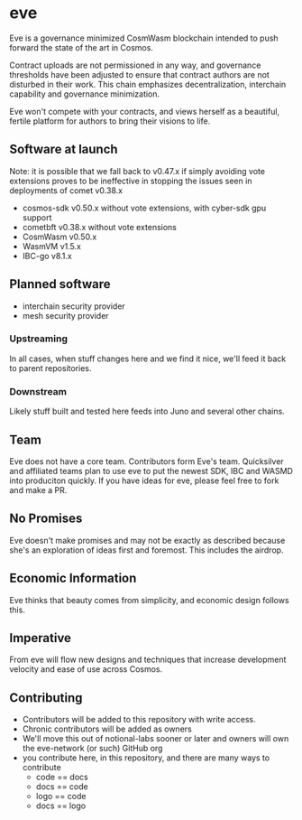 # eve

Eve is a governance minimized CosmWasm blockchain intended to push forward the state of the art in Cosmos.  

Contract uploads are not permissioned in any way, and governance thresholds have been adjusted to ensure that contract authors are not disturbed in their work.   This chain emphasizes decentralization, interchain capability and governance minimization.  

Eve won't compete with your contracts, and views herself as a beautiful, fertile platform for authors to bring their visions to life.  

## Software at launch

Note: it is possible that we fall back to v0.47.x if simply avoiding vote extensions proves to be ineffective in stopping the issues seen in deployments of comet v0.38.x

* cosmos-sdk v0.50.x without vote extensions, with cyber-sdk gpu support
* cometbft v0.38.x without vote extensions
* CosmWasm v0.50.x
* WasmVM v1.5.x
* IBC-go v8.1.x

## Planned software

* interchain security provider
* mesh security provider

### Upstreaming

In all cases, when stuff changes here and we find it nice, we'll feed it back to parent repositories.

### Downstream

Likely stuff built and tested here feeds into Juno and several other chains.

## Team

Eve does not have a core team.  Contributors form Eve's team.  Quicksilver and affiliated teams plan to use eve to put the newest SDK, IBC and WASMD into produciton quickly.  If you have ideas for eve, please feel free to fork and make a PR.  

## No Promises

Eve doesn't make promises and may not be exactly as described because she's an exploration of ideas first and foremost.  This includes the airdrop.  

## Economic Information

Eve thinks that beauty comes from simplicity, and economic design follows this.

## Imperative

From eve will flow new designs and techniques that increase development velocity and ease of use across Cosmos.  

## Contributing

* Contributors will be added to this repository with write access.
* Chronic contributors will be added as owners
* We'll move this out of notional-labs sooner or later and owners will own the eve-network (or such) GitHub org
* you contribute here, in this repository, and there are many ways to contribute
  * code == docs
  * docs == code
  * logo == code
  * docs == logo
